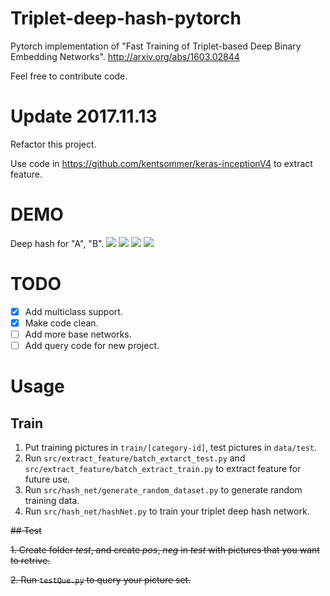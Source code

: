 # Triplet-deep-hash-pytorch
Pytorch implementation of "Fast Training of Triplet-based Deep Binary Embedding Networks".
http://arxiv.org/abs/1603.02844

Feel free to contribute code.

# Update 2017.11.13
Refactor this project.

Use code in https://github.com/kentsommer/keras-inceptionV4 to extract feature.


# DEMO
Deep hash for "A", "B".
![](https://raw.githubusercontent.com/xwzy/triplet-deep-hash-pytorch/master/demo_picture/a.jpeg)
![](https://raw.githubusercontent.com/xwzy/triplet-deep-hash-pytorch/master/demo_picture/aa.jpeg)
![](https://raw.githubusercontent.com/xwzy/triplet-deep-hash-pytorch/master/demo_picture/b.jpeg)
![](https://raw.githubusercontent.com/xwzy/triplet-deep-hash-pytorch/master/demo_picture/bb.jpeg)

# TODO
- [x] Add multiclass support.
- [x] Make code clean.
- [ ] Add more base networks.
- [ ] Add query code for new project.

# Usage
## Train
1. Put training pictures in `train/[category-id]`, test pictures in `data/test`.
2. Run `src/extract_feature/batch_extarct_test.py` and `src/extract_feature/batch_extract_train.py` to extract feature for future use.
3. Run `src/hash_net/generate_random_dataset.py` to generate random training data.
4. Run `src/hash_net/hashNet.py` to train your triplet deep hash network.


~~## Test~~

~~1. Create folder *test*, and create *pos*, *neg* in *test* with pictures that you want to retrive.~~

~~2. Run `testQue.py` to query your picture set.~~
